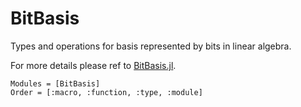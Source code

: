 # BitBasis

Types and operations for basis represented by bits in linear algebra.

For more details please ref to [BitBasis.jl](https://quantumbfs.github.io/BitBasis.jl/stable/).

```@autodocs
Modules = [BitBasis]
Order = [:macro, :function, :type, :module]
```
